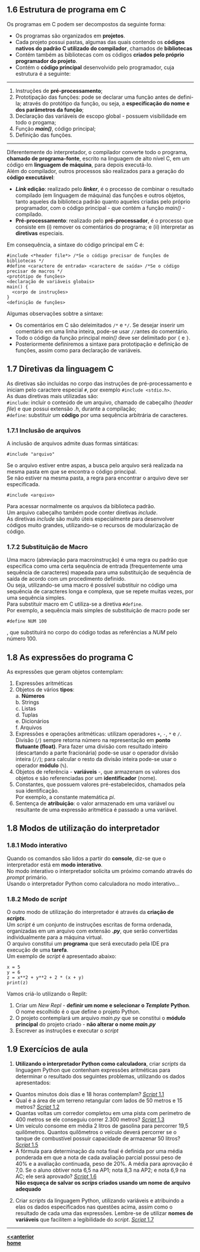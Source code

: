 ## 1.6 Estrutura de programa em C

Os programas em C podem ser decompostos da seguinte forma:

- Os programas são organizados em **projetos**.
- Cada projeto possui pastas, algumas das quais contendo os **códigos nativos do padrão C utilizado do compilador**, chamados de **bibliotecas**
- Contém também as bibliotecas com os códigos **criados pelo próprio programador do projeto**.
- Contém o **código principal** desenvolvido pelo programador, cuja estrutura é a seguinte:  
___
1. Instruções de **pré-processamento**;
2. Prototipação das funções: pode se declarar uma função antes de defini-la; através do protótipo da função, ou seja,
a **especificação do nome e dos parâmetros da função**;  
3. Declaração das variáveis de escopo global - possuem visibilidade em todo o progama;
4. Função ***main()***, código principal;
5. Definição das funções.
___

Diferentemente do interpretador, o compilador converte todo o programa, **chamado de programa-fonte**, escrito na linguagem de alto nível C, em um código em **linguagem de máquina**, para depois executá-lo.  
Além do compilador, outros processos são realizados para a geração do **código executável**:  
- ***Link* edição**: realizado pelo ***linker***, é o processo de combinar o resultado compilado (em linguagem de máquina) das funções e outros objetos, tanto aqueles da biblioteca padrão quanto aqueles criadas pelo próprio programador, com o código principal - que contém a função *main()* - compilado. 
- **Pré-processamento**: realizado pelo **pré-processador**, é o processo que consiste em (i) remover os comentários do programa; e (ii) interpretar as **diretivas** especiais. 

Em consequência, a sintaxe do código principal em C é:  
```
#include <*header file*> /*Se o código precisar de funções de bibliotecas */
#define <caractere de entrada> <caractere de saída> /*Se o código precisar de macros */
<protótipo de funções>
<declaração de variáveis globais>
main() {
  <corpo de instruções>
}
<definição de funções>
```
Algumas observações sobtre a sintaxe:
- Os comentários em C são deleimitados `/*` e `*/`. Se desejar inserir um comentário em uma linha inteira, pode-se usar `//`antes do comentário.
- Todo o código da função principal *main()* deve ser delimitado por `{` e `}`.  
- Posteriormente definiremos a sintaxe para prototipação e definição de funções, assim como para declaração de variáveis.

## 1.7 Diretivas da linguagem C
As diretivas são incluídas no corpo das instruções de pré-processamento e iniciam pelo caractere especial `#`, por exemplo `#include <stdio.h>`.  
As duas diretivas mais utilizadas são:  
`#include`: incluir o conteúdo de um arquivo, chamado de cabeçalho (*header file*) e que possui extensão *.h*, durante a compilação;   
`#define`: substituir um **código** por uma sequência arbitrária de caracteres.

### 1.7.1 Inclusão de arquivos
A inclusão de arquivos admite duas formas sintáticas:  
```
#include "arquivo"
```
Se o arquivo estiver entre aspas, a busca pelo arquivo será realizada na mesma pasta em que se encontra o código principal.  
Se não estiver na mesma pasta, a regra para encontrar o arquivo deve ser especificada.
```
#include <arquivo>
```
Para acessar normalmente os arquivos da biblioteca padrão.  
Um arquivo cabeçalho também pode conter diretivas *include*.  
As diretivas *include* são muito úteis especialmente para desenvolver códigos muito grandes, utilizando-se o recursos de modularização de código.

### 1.7.2 Substituição de Macro
Uma macro (abreviação para macroinstrução) é uma regra ou padrão que especifica como uma certa sequência de entrada (frequentemente uma sequência de caracteres) mapeada para uma substituição de sequência de saída de acordo com um procedimento definido.  
Ou seja, utilizando-se uma macro é possível substituir no código uma sequência de caracteres longa e complexa, que se repete muitas vezes,
por uma sequência simples.  
Para substituir macro em C utiliza-se a diretiva `#define`.  
Por exemplo, a sequência mais simples de substituição de macro pode ser  
```
#define NUM 100
```
, que substituirá no corpo do código todas as referências a *NUM* pelo número 100.

## 1.8 As expressões do programa C

As expressões que geram objetos contemplam:

1. Expressões aritméticas
3. Objetos de vários **tipos**:  
  a. **Números**  
  b. Strings  
  c. Listas  
  d. Tuplas  
  e. Dicionários  
  f. Arquivos  
3. Expressões e operações aritméticas: utilizam operadores `+`, `-`, `*` e `/`. Divisão (`/`) sempre retorna número na representação em **ponto flutuante (float)**. Para fazer uma divisão com resultado inteiro (descartando a parte fracionária) pode-se usar o operador divisão inteira (`//`); para calcular o resto da divisão inteira pode-se usar o operador **módulo** (`%`).
4. Objetos de referência - **variáveis** -, que armazenam os valores dos objetos e são referenciadas por um **identificador** (nome).
5. Constantes, que possuem valores pré-estabelecidos, chamados pela sua identificação.  
Por exemplo, a constante matemática *pi*.
6. Sentença de **atribuição**: o valor armazenado em uma variável ou resultante de uma expressão aritmética é passado a uma variável.
  
## 1.8 Modos de utilização do interpretador
### 1.8.1 Modo interativo
Quando os comandos são lidos a partir do **console**, diz-se que o interpretador está em **modo interativo**.  
No modo interativo o interpretador solicita um próximo comando através do *prompt* primário.  
Usando o interpretador Python como calculadora no modo interativo...

### 1.8.2 Modo de *script*
O outro modo de utilização do interpretador é através da **criação de *scripts***.  
Um *script* é um conjunto de instruções escritas de forma ordenada, organizadas em um arquivo com extensão ***.py***, 
que serão convertidas individualmente para a máquina virtual.  
O arquivo constitui um **programa** que será executado pela IDE pra execução de uma **tarefa**.  
Um exemplo de *script* é apresentado abaixo:
```
x = 5
y = 6
z = x**2 + y**2 + 2 * (x + y)
print(z)
```
Vamos criá-lo utilizando o Replit:
1. Criar um *New Repl* - **definir um nome e selecionar o *Template* Python**. O nome escolhido é o que define o projeto Python.
2. O projeto contemplará um arquivo *main.py* que se constitui o **módulo principal** do projeto criado - **não alterar o nome *main.py***
3. Escrever as instruções e executar o *script*

## 1.9 Exercícios de aula 
1. **Utilizando o interpretador Python como calculadora**, criar *scripts* da linguagem Python que contenham expressões aritméticas para determinar o resultado dos seguintes problemas, utilizando os dados apresentados:  
- Quantos minutos dois dias e 18 horas contemplam? [*Script* 1.1](https://github.com/claytonjasilva/prog_exemplos/blob/main/minutos.py)  
- Qual é a área de um terreno retangular com lados de 50 metros e 15 metros? [*Script* 1.2](https://github.com/claytonjasilva/prog_exemplos/blob/main/area.py)   
- Quantas voltas um corredor completou em uma pista com perímetro de 400 metros se ele conseguiu correr 2.300 metros? [*Script* 1.3](https://github.com/claytonjasilva/prog_exemplos/blob/main/volta.py)  
- Um veículo consome em média 2 litros de gasolina para percorrer 19,5 quilômetros. Quantos quilômetros o veículo deverá percorrer se o tanque de combustível possuir capacidade de armazenar 50 litros? [*Script* 1.5](https://github.com/claytonjasilva/prog_exemplos/blob/main/veiculo.py)  
- A fórmula para determinação da nota final é definida por uma média ponderada em que a nota de cada avaliação parcial possui peso de 40% e a avaliação continuada, peso de 20%. A média para aprovação é 7,0. Se o aluno obtiver nota 6,5 na AP1; nota 8,3 na AP2; e nota 6,9 na AC; ele será aprovado? [*Script* 1.6](https://github.com/claytonjasilva/prog_exemplos/blob/main/nota.py)  
**Não esqueça de salvar os *scrips* criados usando um nome de arquivo adequado**
2. Criar *scripts* da linguagem Python, utilizando variáveis e atribuindo a elas os dados especificados nas questões acima, assim como o resultado de cada uma das expressões. Lembre-se de utilizar **nomes de variáveis** que facilitem a legibilidade do *script*. [*Script* 1.7](https://github.com/claytonjasilva/prog_exemplos/blob/main/nota2.py)

___
**[<<anterior](prog_replit.md)**  
**[home](https://claytonjasilva.github.io/progPython_aulas.html)**
